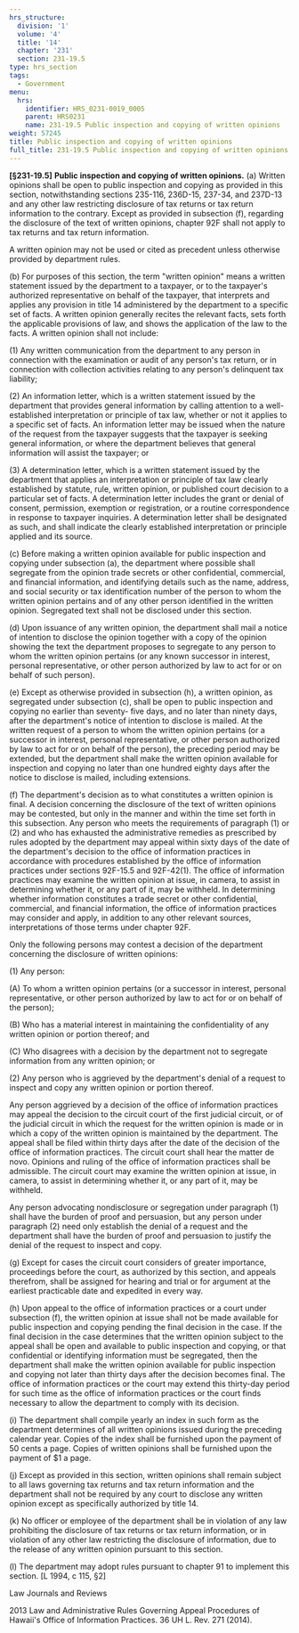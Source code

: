 ```yaml
---
hrs_structure:
  division: '1'
  volume: '4'
  title: '14'
  chapter: '231'
  section: 231-19.5
type: hrs_section
tags:
  - Government
menu:
  hrs:
    identifier: HRS_0231-0019_0005
    parent: HRS0231
    name: 231-19.5 Public inspection and copying of written opinions
weight: 57245
title: Public inspection and copying of written opinions
full_title: 231-19.5 Public inspection and copying of written opinions
---
```

**[§231-19.5]** **Public inspection and copying of written opinions.** (a) Written opinions shall be open to public inspection and copying as provided in this section, notwithstanding sections 235-116, 236D-15, 237-34, and 237D-13 and any other law restricting disclosure of tax returns or tax return information to the contrary. Except as provided in subsection (f), regarding the disclosure of the text of written opinions, chapter 92F shall not apply to tax returns and tax return information.

A written opinion may not be used or cited as precedent unless otherwise provided by department rules.

(b) For purposes of this section, the term "written opinion" means a written statement issued by the department to a taxpayer, or to the taxpayer's authorized representative on behalf of the taxpayer, that interprets and applies any provision in title 14 administered by the department to a specific set of facts. A written opinion generally recites the relevant facts, sets forth the applicable provisions of law, and shows the application of the law to the facts. A written opinion shall not include:

(1) Any written communication from the department to any person in connection with the examination or audit of any person's tax return, or in connection with collection activities relating to any person's delinquent tax liability;

(2) An information letter, which is a written statement issued by the department that provides general information by calling attention to a well-established interpretation or principle of tax law, whether or not it applies to a specific set of facts. An information letter may be issued when the nature of the request from the taxpayer suggests that the taxpayer is seeking general information, or where the department believes that general information will assist the taxpayer; or

(3) A determination letter, which is a written statement issued by the department that applies an interpretation or principle of tax law clearly established by statute, rule, written opinion, or published court decision to a particular set of facts. A determination letter includes the grant or denial of consent, permission, exemption or registration, or a routine correspondence in response to taxpayer inquiries. A determination letter shall be designated as such, and shall indicate the clearly established interpretation or principle applied and its source.

(c) Before making a written opinion available for public inspection and copying under subsection (a), the department where possible shall segregate from the opinion trade secrets or other confidential, commercial, and financial information, and identifying details such as the name, address, and social security or tax identification number of the person to whom the written opinion pertains and of any other person identified in the written opinion. Segregated text shall not be disclosed under this section.

(d) Upon issuance of any written opinion, the department shall mail a notice of intention to disclose the opinion together with a copy of the opinion showing the text the department proposes to segregate to any person to whom the written opinion pertains (or any known successor in interest, personal representative, or other person authorized by law to act for or on behalf of such person).

(e) Except as otherwise provided in subsection (h), a written opinion, as segregated under subsection (c), shall be open to public inspection and copying no earlier than seventy- five days, and no later than ninety days, after the department's notice of intention to disclose is mailed. At the written request of a person to whom the written opinion pertains (or a successor in interest, personal representative, or other person authorized by law to act for or on behalf of the person), the preceding period may be extended, but the department shall make the written opinion available for inspection and copying no later than one hundred eighty days after the notice to disclose is mailed, including extensions.

(f) The department's decision as to what constitutes a written opinion is final. A decision concerning the disclosure of the text of written opinions may be contested, but only in the manner and within the time set forth in this subsection. Any person who meets the requirements of paragraph (1) or (2) and who has exhausted the administrative remedies as prescribed by rules adopted by the department may appeal within sixty days of the date of the department's decision to the office of information practices in accordance with procedures established by the office of information practices under sections 92F-15.5 and 92F-42(1). The office of information practices may examine the written opinion at issue, in camera, to assist in determining whether it, or any part of it, may be withheld. In determining whether information constitutes a trade secret or other confidential, commercial, and financial information, the office of information practices may consider and apply, in addition to any other relevant sources, interpretations of those terms under chapter 92F.

Only the following persons may contest a decision of the department concerning the disclosure of written opinions:

(1) Any person:

(A) To whom a written opinion pertains (or a successor in interest, personal representative, or other person authorized by law to act for or on behalf of the person);

(B) Who has a material interest in maintaining the confidentiality of any written opinion or portion thereof; and

(C) Who disagrees with a decision by the department not to segregate information from any written opinion; or

(2) Any person who is aggrieved by the department's denial of a request to inspect and copy any written opinion or portion thereof.

Any person aggrieved by a decision of the office of information practices may appeal the decision to the circuit court of the first judicial circuit, or of the judicial circuit in which the request for the written opinion is made or in which a copy of the written opinion is maintained by the department. The appeal shall be filed within thirty days after the date of the decision of the office of information practices. The circuit court shall hear the matter de novo. Opinions and ruling of the office of information practices shall be admissible. The circuit court may examine the written opinion at issue, in camera, to assist in determining whether it, or any part of it, may be withheld.

Any person advocating nondisclosure or segregation under paragraph (1) shall have the burden of proof and persuasion, but any person under paragraph (2) need only establish the denial of a request and the department shall have the burden of proof and persuasion to justify the denial of the request to inspect and copy.

(g) Except for cases the circuit court considers of greater importance, proceedings before the court, as authorized by this section, and appeals therefrom, shall be assigned for hearing and trial or for argument at the earliest practicable date and expedited in every way.

(h) Upon appeal to the office of information practices or a court under subsection (f), the written opinion at issue shall not be made available for public inspection and copying pending the final decision in the case. If the final decision in the case determines that the written opinion subject to the appeal shall be open and available to public inspection and copying, or that confidential or identifying information must be segregated, then the department shall make the written opinion available for public inspection and copying not later than thirty days after the decision becomes final. The office of information practices or the court may extend this thirty-day period for such time as the office of information practices or the court finds necessary to allow the department to comply with its decision.

(i) The department shall compile yearly an index in such form as the department determines of all written opinions issued during the preceding calendar year. Copies of the index shall be furnished upon the payment of 50 cents a page. Copies of written opinions shall be furnished upon the payment of $1 a page.

(j) Except as provided in this section, written opinions shall remain subject to all laws governing tax returns and tax return information and the department shall not be required by any court to disclose any written opinion except as specifically authorized by title 14.

(k) No officer or employee of the department shall be in violation of any law prohibiting the disclosure of tax returns or tax return information, or in violation of any other law restricting the disclosure of information, due to the release of any written opinion pursuant to this section.

(l) The department may adopt rules pursuant to chapter 91 to implement this section. [L 1994, c 115, §2]

Law Journals and Reviews

2013 Law and Administrative Rules Governing Appeal Procedures of Hawaii's Office of Information Practices. 36 UH L. Rev. 271 (2014).